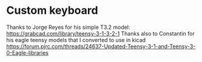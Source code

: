 # Custom keyboard
Thanks to Jorge Reyes for his simple T3.2 model: https://grabcad.com/library/teensy-3-1-3-2-1
Thanks also to Constantin for his eagle teensy models that I converted to use in kicad https://forum.pjrc.com/threads/24637-Updated-Teensy-3-1-and-Teensy-3-0-Eagle-libraries